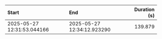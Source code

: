| Start                      | End                        |   Duration (s) |
|:---------------------------|:---------------------------|---------------:|
| 2025-05-27 12:31:53.044166 | 2025-05-27 12:34:12.923290 |        139.879 |